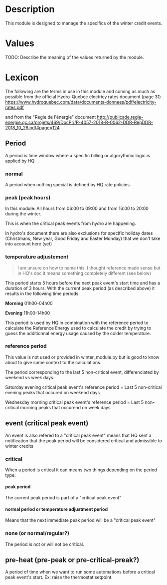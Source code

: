 # Description

This module is designed to manage the specifics of the winter credit events.

# Values

TODO: Describe the meaning of the values returned by the module.

# Lexicon


The following are the terms in use in this module and coming as much as possible from the official Hydro-Quebec electricy rates document (page 31)
https://www.hydroquebec.com/data/documents-donnees/pdf/electricity-rates.pdf

and from the "Regie de l'énergie" document http://publicsde.regie-energie.qc.ca/projets/469/DocPrj/R-4057-2018-B-0062-DDR-RepDDR-2018_10_26.pdf#page=124

## Period

A period is time window where a specific billing or algorythmic logic is applied by HQ

### normal
A period when nothing special is defined by HQ rate policies

### peak (peak hours)

In this module: All hours from 06:00 to 09:00 and from 16:00 to 20:00 during the winter.

This is when the critical peak events from hydro are happening. 

In hydro's document there are also exclusions for specific holiday dates (Christmans, New year, Good Friday and Easter Monday) that we don't take into account here (yet)

### temperature adjustement

> I am unsure on how to name this. I thought reference made sense but in HQ's doc it means something completely different (see below)

This period starts 5 hours before the next peak event's start time and has a duration of 3 hours. With the current peak period (as described above) it results in the following time periods: 

**Morning**
01h00-04h00

**Evening**
11h00-14h00

This period is used by HQ in combination with the reference period to calculate the Reference Energy used to calculate the credit by trying to guess the additionnal energy usage caused by the colder temperature.

### reference period

This value is not used or provided in winter_module.py but is good to know about to give some context to the calculations.

The period corresponding to the last 5 non-critical event, differenciated by weekend vs week days.

Saturday evening critical peak  event's reference period = Last 5 non-critical evening peaks that occured on weekend days

Wednesday morning critical peak event's reference period = Last 5 non-critical morning peaks that occurend on week days


## event (critical peak event)

An event is also refered to a "critical peak event" means that HQ sent a notification that the peak period will be considered critical and admissible to winter credits

### critical

When a period is critical it can means two things depending on the period type:

#### peak period
The current peak period is part of a "critical peak event"

#### normal period or temperature adjustment period
Means that the next immediate peak period will be a "critical peak event"

### none (or normal/regular?)
The period is not or will not be critical.

## pre-heat (pre-peak or pre-critical-preak?)

A period of time when we want to run some automations before a critical peak event's start. Ex: raise the thermostat setpoint.
